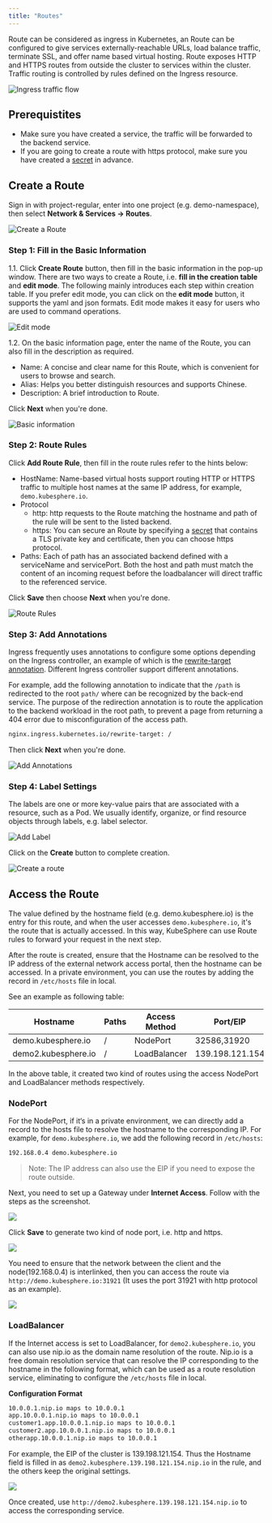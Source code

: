 ```yaml
---
title: "Routes"
---
```


Route can be considered as ingress in Kubernetes, an Route can be configured to give services externally-reachable URLs, load balance traffic, terminate SSL, and offer name based virtual hosting. Route exposes HTTP and HTTPS routes from outside the cluster to services within the cluster. Traffic routing is controlled by rules defined on the Ingress resource.

![Ingress traffic flow](/ingress-flow.svg)

## Prerequistites

- Make sure you have created a service, the traffic will be forwarded to the backend service.
- If you are going to create a route with https protocol, make sure you have created a [secret](../../configuration/secret) in advance.

## Create a Route

Sign in with project-regular, enter into one project (e.g. demo-namespace), then select **Network & Services → Routes**.

![Create a Route](https://pek3b.qingstor.com/kubesphere-docs/png/20190319102629.png)

### Step 1: Fill in the Basic Information

1.1. Click **Create Route** button, then fill in the basic information in the pop-up window. There are two ways to create a Route, i.e. **fill in the creation table** and **edit mode**. The following mainly introduces each step within creation table. If you prefer edit mode, you can click on the **edit mode** button, it supports the yaml and json formats. Edit mode makes it easy for users who are used to command operations.

![Edit mode](https://pek3b.qingstor.com/kubesphere-docs/png/20190315170605.png)

1.2. On the basic information page, enter the name of the Route, you can also fill in the description as required.

- Name: A concise and clear name for this Route, which is convenient for users to browse and search.
- Alias: Helps you better distinguish resources and supports Chinese.
- Description: A brief introduction to Route.

Click **Next** when you're done.  

![Basic information](https://pek3b.qingstor.com/kubesphere-docs/png/20190319111455.png)

### Step 2: Route Rules

Click **Add Route Rule**, then fill in the route rules refer to the hints below:

- HostName: Name-based virtual hosts support routing HTTP or HTTPS traffic to multiple host names at the same IP address, for example, `demo.kubesphere.io`.
- Protocol
  - http: http requests to the Route matching the hostname and path of the rule will be sent to the listed backend.
  - https: You can secure an Route by specifying a [secret](../../configuration/secret) that contains a TLS private key and certificate, then you can choose https protocol.
- Paths: Each of path has an associated backend defined with a serviceName and servicePort. Both the host and path must match the content of an incoming request before the loadbalancer will direct traffic to the referenced service.

Click **Save** then choose **Next** when you're done.

![Route Rules](https://pek3b.qingstor.com/kubesphere-docs/png/20190319125857.png)

### Step 3: Add Annotations

Ingress frequently uses annotations to configure some options depending on the Ingress controller, an example of which is the [rewrite-target annotation](https://github.com/kubernetes/ingress-nginx/blob/master/docs/examples/rewrite/README.md#rewrite-target). Different Ingress controller support different annotations. 

For example, add the following annotation to indicate that the `/path` is redirected to the root `path/` where can be recognized by the back-end service. The purpose of the redirection annotation is to route the application to the backend workload in the root path, to prevent a page from returning a 404 error due to misconfiguration of the access path.  

```bash
nginx.ingress.kubernetes.io/rewrite-target: /
```

Then click **Next** when you're done.

![Add Annotations](https://pek3b.qingstor.com/kubesphere-docs/png/20190319130918.png)

### Step 4: Label Settings

The labels are one or more key-value pairs that are associated with a resource, such as a Pod. We usually identify, organize, or find resource objects through labels, e.g. label selector.

![Add Label](https://pek3b.qingstor.com/kubesphere-docs/png/20190319131150.png)

Click on the **Create** button to complete creation.

![Create a route](https://pek3b.qingstor.com/kubesphere-docs/png/20190319135504.png)
 
## Access the Route

The value defined by the hostname field (e.g. demo.kubesphere.io) is the entry for this route, and when the user accesses `demo.kubesphere.io`, it's the route that is actually accessed. In this way, KubeSphere can use Route rules to forward your request in the next step.

After the route is created, ensure that the Hostname can be resolved to the IP address of the external network access portal, then the hostname can be accessed. In a private environment, you can use the routes by adding the record in `/etc/hosts` file in local. 

See an example as following table:

|Hostname|Paths|Access Method|Port/EIP|Node IP|
----|---|---|---|---
|demo.kubesphere.io|/|NodePort|32586,31920|192.168.0.4,192.168.0.3,192.168.0.2|
|demo2.kubesphere.io|/|LoadBalancer|139.198.121.154|192.168.0.4,192.168.0.3,192.168.0.2|

In the above table, it created two kind of routes using the access NodePort and LoadBalancer methods respectively.

### NodePort

For the NodePort, if it‘s in a private environment, we can directly add a record to the hosts file to resolve the hostname to the corresponding IP. For example, for `demo.kubesphere.io`, we add the following record in `/etc/hosts`:

```bash
192.168.0.4 demo.kubesphere.io
```
> Note: The IP address can also use the EIP if you need to expose the route outside.

Next, you need to set up a Gateway under **Internet Access**. Follow with the steps as the screenshot.

![](https://pek3b.qingstor.com/kubesphere-docs/png/20190319144628.png)

Click **Save** to generate two kind of node port, i.e. http and https.

![](https://pek3b.qingstor.com/kubesphere-docs/png/20190319150013.png)

You need to ensure that the network between the client and the node(192.168.0.4) is interlinked, then you can access the route via `http://demo.kubesphere.io:31921` (It uses the port 31921 with http protocol as an example).

![](https://pek3b.qingstor.com/kubesphere-docs/png/20190319150201.png)


### LoadBalancer

If the Internet access is set to LoadBalancer, for `demo2.kubesphere.io`, you can also use nip.io as the domain name resolution of the route. Nip.io is a free domain resolution service that can resolve the IP corresponding to the hostname in the following format, which can be used as a route resolution service, eliminating to configure the `/etc/hosts` file in local.

**Configuration Format**

```bash
10.0.0.1.nip.io maps to 10.0.0.1  
app.10.0.0.1.nip.io maps to 10.0.0.1
customer1.app.10.0.0.1.nip.io maps to 10.0.0.1
customer2.app.10.0.0.1.nip.io maps to 10.0.0.1
otherapp.10.0.0.1.nip.io maps to 10.0.0.1
```

For example, the EIP of the cluster is 139.198.121.154. Thus the Hostname field is filled in as `demo2.kubesphere.139.198.121.154.nip.io` in the rule, and the others keep the original settings.

![](https://pek3b.qingstor.com/kubesphere-docs/png/20190319155119.png)

Once created, use `http://demo2.kubesphere.139.198.121.154.nip.io` to access the corresponding service.





